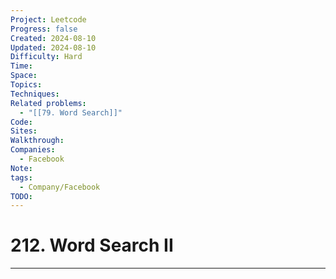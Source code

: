 ```yaml
---
Project: Leetcode
Progress: false
Created: 2024-08-10
Updated: 2024-08-10
Difficulty: Hard
Time: 
Space: 
Topics: 
Techniques: 
Related problems:
  - "[[79. Word Search]]"
Code: 
Sites: 
Walkthrough: 
Companies:
  - Facebook
Note: 
tags:
  - Company/Facebook
TODO: 
---
```

# 212. Word Search II
---
